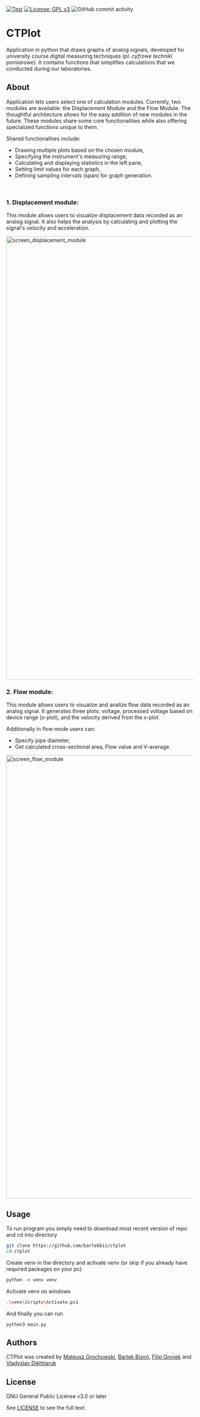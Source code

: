 [![Test](https://github.com/bartekbiz/ctplot/actions/workflows/test.yml/badge.svg)](https://github.com/bartekbiz/ctplot/actions/workflows/test.yml)
[![License: GPL v3](https://img.shields.io/badge/License-GPLv3-blue.svg)](https://www.gnu.org/licenses/gpl-3.0)
![GitHub commit activity](https://img.shields.io/github/commit-activity/t/bartekbiz/ctplot)


# CTPlot

Application in python that draws graphs of analog signals, developed for university course digital measuring techniques (*pl. cyfrowe techniki pomiarowe*). It contains functions that simplifies calculations that we conducted during our laboratories. 


## About

Application lets users select one of calculation modules. Currently, two modules are available: the Displacement Module and the Flow Module. The thoughtful architecture allows for the easy addition of new modules in the future. These modules share some core functionalities while also offering specialized functions unique to them.

Shared functionalities include:

- Drawing multiple plots based on the chosen module,
- Specifying the instrument's measuring range,
- Calculating and displaying statistics in the left pane,
- Setting limit values for each graph,
- Defining sampling intervals (span) for graph generation.

</br>

### 1. Displacement module:

This module allows users to visualize displacement data recorded as an analog signal. It also helps the analysis by calculating and plotting the signal's velocity and acceleration.

<img width="1192" alt="screen_displacement_module" src="https://github.com/bartekbiz/ctplot/assets/95227378/c1e5918c-8d37-4ce3-8ac5-a8650b5aefc8">


### 2. Flow module:

This module allows users to visualize and analize flow data recorded as an analog signal. It generates three plots: voltage, processed voltage based on device range (x-plot), and the velocity derived from the x-plot.

Additionally in flow mode users can:
- Specify pipe diameter,
- Get calculated cross-sectional area, Flow value and V-average.

<img width="1192" alt="screen_flow_module" src="https://github.com/bartekbiz/ctplot/assets/95227378/0139e562-7a0c-48e6-b71a-f1830c6da4c1">


## Usage
To run program you simply need to download most recent version of repo and cd into directory

```bash
git clone https://github.com/bartekbiz/ctplot
cd ctplot
```

Create venv in the directory and activate venv (or skip if you already have required packages on your pc)
```bash
python -m venv venv
```

Activate venv on windows
```bash
.\venv\Scripts\Activate.ps1
```

And finally you can run
```
python3 main.py
```


## Authors

CTPlot was created by [Mateusz Grochowski](https://github.com/Gromate), [Bartek Bizoń](https://github.com/bartekbiz/), [Filip Gnojek](https://github.com/alien2fg) and [Vladyslav Dikhtiaruk](https://github.com/vladdikhtia)


## License

GNU General Public License v3.0 or later

See [LICENSE](LICENSE) to see the full text.

